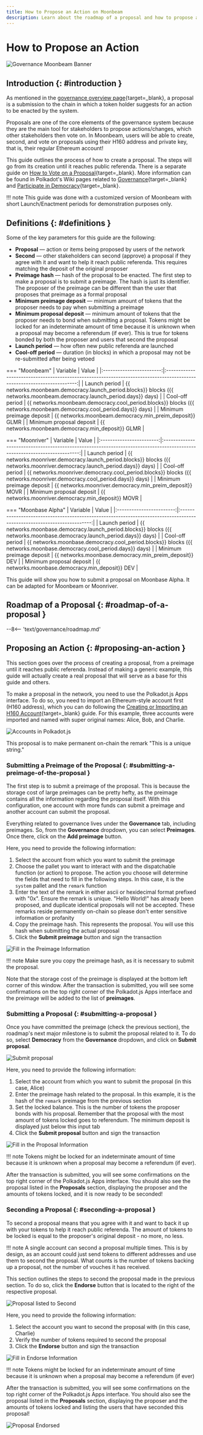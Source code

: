 ```yaml
---
title: How to Propose an Action on Moonbeam
description: Learn about the roadmap of a proposal and how to propose an action, send it to be voted on, and second a proposal on Moonbeam via governance features.
---
```


# How to Propose an Action

![Governance Moonbeam Banner](/images/tokens/governance/proposals/governance-proposal-banner.png)

## Introduction {: #introduction } 

As mentioned in the [governance overview page](/learn/features/governance/#definitions){target=_blank}, a proposal is a submission to the chain in which a token holder suggests for an action to be enacted by the system.

Proposals are one of the core elements of the governance system because they are the main tool for stakeholders to propose actions/changes, which other stakeholders then vote on. In Moonbeam, users will be able to create, second, and vote on proposals using their H160 address and private key, that is, their regular Ethereum account!

This guide outlines the process of how to create a proposal. The steps will go from its creation until it reaches public referenda. There is a separate guide on [How to Vote on a Proposal](/tokens/governance/voting/){target=_blank}. More information can be found in Polkadot's Wiki pages related to [Governance](https://wiki.polkadot.network/docs/learn-governance#council){target=_blank} and [Participate in Democracy](https://wiki.polkadot.network/docs/maintain-guides-democracy){target=_blank}.

!!! note
    This guide was done with a customized version of Moonbeam with short Launch/Enactment periods for demonstration purposes only.

## Definitions {: #definitions } 

Some of the key parameters for this guide are the following:

 - **Proposal** — action or items being proposed by users of the network
 - **Second** — other stakeholders can second (approve) a proposal if they agree with it and want to help it reach public referenda. This requires matching the deposit of the original proposer
 - **Preimage hash** — hash of the proposal to be enacted. The first step to make a proposal is to submit a preimage. The hash is just its identifier. The proposer of the preimage can be different than the user that proposes that preimage as a formal proposal
 - **Minimum preimage deposit** — minimum amount of tokens that the proposer needs to pay when submitting a preimage
 - **Minimum proposal deposit** — minimum amount of tokens that the proposer needs to bond when submitting a proposal. Tokens might be locked for an indeterminate amount of time because it is unknown when a proposal may become a referendum (if ever). This is true for tokens bonded by both the proposer and users that second the proposal
 - **Launch period** — how often new public referenda are launched
 - **Cool-off period** — duration (in blocks) in which a proposal may not be re-submitted after being vetoed

=== "Moonbeam"
    |         Variable         |                                                          Value                                                          |
    |:------------------------:|:-----------------------------------------------------------------------------------------------------------------------:|
    |      Launch period       | {{ networks.moonbeam.democracy.launch_period.blocks}} blocks ({{ networks.moonbeam.democracy.launch_period.days}} days) |
    |     Cool-off period      |   {{ networks.moonbeam.democracy.cool_period.blocks}} blocks ({{ networks.moonbeam.democracy.cool_period.days}} days)   |
    | Minimum preimage deposit |                                 {{ networks.moonbeam.democracy.min_preim_deposit}} GLMR                                 |
    | Minimum proposal deposit |                                    {{ networks.moonbeam.democracy.min_deposit}} GLMR                                    |

=== "Moonriver"
    |         Variable         |                                                           Value                                                           |
    |:------------------------:|:-------------------------------------------------------------------------------------------------------------------------:|
    |      Launch period       | {{ networks.moonriver.democracy.launch_period.blocks}} blocks ({{ networks.moonriver.democracy.launch_period.days}} days) |
    |     Cool-off period      |   {{ networks.moonriver.democracy.cool_period.blocks}} blocks ({{ networks.moonriver.democracy.cool_period.days}} days)   |
    | Minimum preimage deposit |                                 {{ networks.moonriver.democracy.min_preim_deposit}} MOVR                                  |
    | Minimum proposal deposit |                                    {{ networks.moonriver.democracy.min_deposit}} MOVR                                     |

=== "Moonbase Alpha"
    |         Variable         |                                                          Value                                                          |
    |:------------------------:|:-----------------------------------------------------------------------------------------------------------------------:|
    |      Launch period       | {{ networks.moonbase.democracy.launch_period.blocks}} blocks ({{ networks.moonbase.democracy.launch_period.days}} days) |
    |     Cool-off period      |   {{ networks.moonbase.democracy.cool_period.blocks}} blocks ({{ networks.moonbase.democracy.cool_period.days}} days)   |
    | Minimum preimage deposit |                                 {{ networks.moonbase.democracy.min_preim_deposit}} DEV                                  |
    | Minimum proposal deposit |                                    {{ networks.moonbase.democracy.min_deposit}} DEV                                     |


This guide will show you how to submit a proposal on Moonbase Alpha. It can be adapted for Moonbeam or Moonriver.

## Roadmap of a Proposal {: #roadmap-of-a-proposal } 

--8<-- 'text/governance/roadmap.md'

## Proposing an Action {: #proposing-an-action } 

This section goes over the process of creating a proposal, from a preimage until it reaches public referenda. Instead of making a generic example, this guide will actually create a real proposal that will serve as a base for this guide and others.

To make a proposal in the network, you need to use the Polkadot.js Apps interface. To do so, you need to import an Ethereum-style account first (H160 address), which you can do following the [Creating or Importing an H160 Account](/tokens/connect/polkadotjs/#creating-or-importing-an-h160-account){target=_blank} guide. For this example, three accounts were imported and named with super original names: Alice, Bob, and Charlie.

![Accounts in Polkadot.js](/images/tokens/governance/proposals/proposals-1.png)

This proposal is to make permanent on-chain the remark "This is a unique string."

### Submitting a Preimage of the Proposal {: #submitting-a-preimage-of-the-proposal } 

The first step is to submit a preimage of the proposal. This is because the storage cost of large preimages can be pretty hefty, as the preimage contains all the information regarding the proposal itself. With this configuration, one account with more funds can submit a preimage and another account can submit the proposal.

Everything related to governance lives under the **Governance** tab, including preimages. So, from the **Governance** dropdown, you can select **Preimages**. Once there, click on the **Add preimage** button.

Here, you need to provide the following information:

 1. Select the account from which you want to submit the preimage
 2. Choose the pallet you want to interact with and the dispatchable function (or action) to propose. The action you choose will determine the fields that need to fill in the following steps. In this case, it is the `system` pallet and the `remark` function
 3. Enter the text of the remark in either ascii or hexidecimal format prefixed with "0x". Ensure the remark is unique. "Hello World!" has already been proposed, and duplicate identical proposals will not be accepted. These remarks reside permanently on-chain so please don't enter sensitive information or profanity 
 4. Copy the preimage hash. This represents the proposal. You will use this hash when submitting the actual proposal
 5. Click the **Submit preimage** button and sign the transaction

![Fill in the Preimage Information](/images/tokens/governance/proposals/proposals-3.png)

!!! note
    Make sure you copy the preimage hash, as it is necessary to submit the proposal.

Note that the storage cost of the preimage is displayed at the bottom left corner of this window. After the transaction is submitted, you will see some confirmations on the top right corner of the Polkadot.js Apps interface and the preimage will be added to the list of **preimages**.

### Submitting a Proposal {: #submitting-a-proposal } 

Once you have committed the preimage (check the previous section), the roadmap's next major milestone is to submit the proposal related to it. To do so, select **Democracy** from the **Governance** dropdown, and click on **Submit proposal**.

![Submit proposal](/images/tokens/governance/proposals/proposals-4.png)

Here, you need to provide the following information:

 1. Select the account from which you want to submit the proposal (in this case, Alice)
 2. Enter the preimage hash related to the proposal. In this example, it is the hash of the `remark` preimage from the previous section
 3. Set the locked balance. This is the number of tokens the proposer bonds with his proposal. Remember that the proposal with the most amount of tokens locked goes to referendum. The minimum deposit is displayed just below this input tab
 4. Click the **Submit proposal** button and sign the transaction

![Fill in the Proposal Information](/images/tokens/governance/proposals/proposals-5.png)

!!! note
    Tokens might be locked for an indeterminate amount of time because it is unknown when a proposal may become a referendum (if ever).

After the transaction is submitted, you will see some confirmations on the top right corner of the Polkadot.js Apps interface. You should also see the proposal listed in the **Proposals** section, displaying the proposer and the amounts of tokens locked, and it is now ready to be seconded!

### Seconding a Proposal {: #seconding-a-proposal } 

To second a proposal means that you agree with it and want to back it up with your tokens to help it reach public referenda. The amount of tokens to be locked is equal to the proposer's original deposit - no more, no less.

!!! note
    A single account can second a proposal multiple times. This is by design, as an account could just send tokens to different addresses and use them to second the proposal. What counts is the number of tokens backing up a proposal, not the number of vouches it has received.

This section outlines the steps to second the proposal made in the previous section. To do so, click the **Endorse** button that is located to the right of the respective proposal.

![Proposal listed to Second](/images/tokens/governance/proposals/proposals-6.png)

Here, you need to provide the following information:

 1. Select the account you want to second the proposal with (in this case, Charlie)
 2. Verify the number of tokens required to second the proposal
 3. Click the **Endorse** button and sign the transaction

![Fill in Endorse Information](/images/tokens/governance/proposals/proposals-7.png)

!!! note
    Tokens might be locked for an indeterminate amount of time because it is unknown when a proposal may become a referendum (if ever)

After the transaction is submitted, you will see some confirmations on the top right corner of the Polkadot.js Apps interface. You should also see the proposal listed in the **Proposals** section, displaying the proposer and the amounts of tokens locked and listing the users that have seconded this proposal!

![Proposal Endorsed](/images/tokens/governance/proposals/proposals-8.png)

